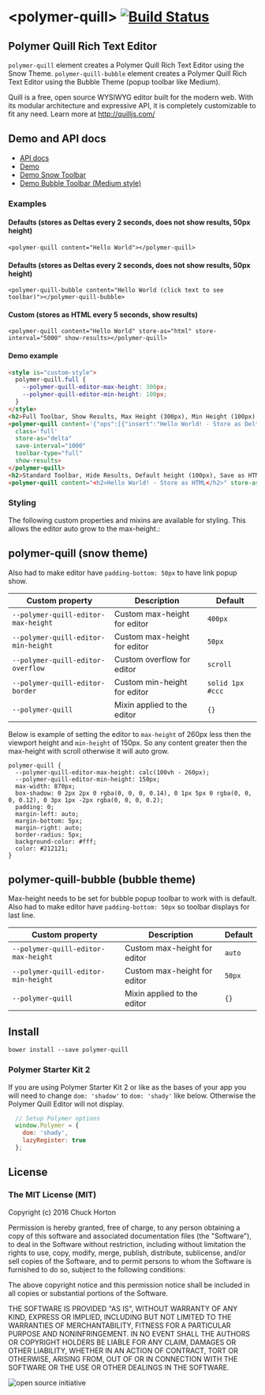 # \<polymer-quill\> [![Build Status](https://travis-ci.org/chuckh/polymer-quill.svg?branch=master)](https://travis-ci.org/chuckh/polymer-quill)

## Polymer Quill Rich Text Editor

`polymer-quill` element creates a Polymer Quill Rich Text Editor using the Snow Theme.
`polymer-quill-bubble` element creates a Polymer Quill Rich Text Editor using the Bubble Theme (popup toolbar like Medium).

Quill is a free, open source WYSIWYG editor built for the modern web.
With its modular architecture and expressive API, it is completely customizable to fit any need.
Learn more at http://quilljs.com/

## Demo and API docs

- [API docs](https://chuckh.github.io/polymer-quill/)
- [Demo](https://chuckh.github.io/polymer-quill/components/polymer-quill/demo/)
- [Demo Snow Toolbar](https://chuckh.github.io/polymer-quill/components/polymer-quill/demo/)
- [Demo Bubble Toolbar (Medium style)](https://chuckh.github.io/polymer-quill/components/polymer-quill/demo/bubble.html)

### Examples

#### Defaults (stores as Deltas every 2 seconds, does not show results, 50px height)

    <polymer-quill content="Hello World"></polymer-quill>

#### Defaults (stores as Deltas every 2 seconds, does not show results, 50px height)

    <polymer-quill-bubble content="Hello World (click text to see toolbar)"></polymer-quill-bubble>    

#### Custom (stores as HTML every 5 seconds, show results)

    <polymer-quill content="Hello World" store-as="html" store-interval="5000" show-results></polymer-quill>

#### Demo example

```html
<style is="custom-style">
  polymer-quill.full {
    --polymer-quill-editor-max-height: 300px;
    --polymer-quill-editor-min-height: 100px;
  }
</style>
<h2>Full Toolbar, Show Results, Max Height (300px), Min Height (100px), Save as Deltas, Save every 1 second</h2>
<polymer-quill content='{"ops":[{"insert":"Hello World! - Store as Delta"},{"attributes":{"header":2},"insert":"\n"}]}'
  class='full'
  store-as="delta"
  save-interval="1000"
  toolbar-type="full"
  show-results>
</polymer-quill>
<h2>Standard Toolbar, Hide Results, Default height (100px), Save as HTML, Save every 2 seconds</h2>
<polymer-quill content="<h2>Hello World! - Store as HTML</h2>" store-as="html"></polymer-quill>
```

### Styling

The following custom properties and mixins are available for styling. This allows the editor auto grow to the max-height.:

## polymer-quill  (snow theme)
Also had to make editor have `padding-bottom: 50px` to have link popup show.

Custom property | Description | Default
----------------|-------------|----------
`--polymer-quill-editor-max-height` | Custom max-height for editor     | `400px`
`--polymer-quill-editor-min-height` | Custom max-height for editor     | `50px`
`--polymer-quill-editor-overflow`   | Custom overflow for editor       | `scroll`
`--polymer-quill-editor-border`     | Custom min-height for editor     | `solid 1px #ccc`
`--polymer-quill`                   | Mixin applied to the editor      | `{}`

Below is example of setting the editor to `max-height` of 260px less then the viewport height and `min-height` of 150px. So any content greater then the max-height with scroll otherwise it will auto grow.

```
polymer-quill {
  --polymer-quill-editor-max-height: calc(100vh - 260px);
  --polymer-quill-editor-min-height: 150px;
  max-width: 870px;
  box-shadow: 0 2px 2px 0 rgba(0, 0, 0, 0.14), 0 1px 5px 0 rgba(0, 0, 0, 0.12), 0 3px 1px -2px rgba(0, 0, 0, 0.2);
  padding: 0;
  margin-left: auto;
  margin-bottom: 5px;
  margin-right: auto;
  border-radius: 5px;
  background-color: #fff;
  color: #212121;
}
```

## polymer-quill-bubble  (bubble theme)

Max-height needs to be set for bubble popup toolbar to work with is default. 
Also had to make editor have `padding-bottom: 50px` so toolbar displays for last line.

Custom property | Description | Default
----------------|-------------|----------
`--polymer-quill-editor-max-height` | Custom max-height for editor     | `auto`
`--polymer-quill-editor-min-height` | Custom max-height for editor     | `50px`
`--polymer-quill`                   | Mixin applied to the editor  | `{}`

## Install

    bower install --save polymer-quill

### Polymer Starter Kit 2

If you are using Polymer Starter Kit 2 or like as the bases of your app you will need to change `dom: 'shadow'` to `dom: 'shady'` like below. Otherwise the Polymer Quill Editor will not display.

```javascript
  // Setup Polymer options
  window.Polymer = {
    dom: 'shady',
    lazyRegister: true
  };
```

## License

### The MIT License (MIT)
Copyright (c) 2016 Chuck Horton

Permission is hereby granted, free of charge, to any person obtaining a copy of this software and associated documentation files (the "Software"), to deal in the Software without restriction, including without limitation the rights to use, copy, modify, merge, publish, distribute, sublicense, and/or sell copies of the Software, and to permit persons to whom the Software is furnished to do so, subject to the following conditions:

The above copyright notice and this permission notice shall be included in all copies or substantial portions of the Software.

THE SOFTWARE IS PROVIDED "AS IS", WITHOUT WARRANTY OF ANY KIND, EXPRESS OR IMPLIED, INCLUDING BUT NOT LIMITED TO THE WARRANTIES OF MERCHANTABILITY, FITNESS FOR A PARTICULAR PURPOSE AND NONINFRINGEMENT. IN NO EVENT SHALL THE AUTHORS OR COPYRIGHT HOLDERS BE LIABLE FOR ANY CLAIM, DAMAGES OR OTHER LIABILITY, WHETHER IN AN ACTION OF CONTRACT, TORT OR OTHERWISE, ARISING FROM, OUT OF OR IN CONNECTION WITH THE SOFTWARE OR THE USE OR OTHER DEALINGS IN THE SOFTWARE.

![open source initiative](https://github.com/chuckh/polymer-quill/raw/master/images/open-source-initiative.png)
